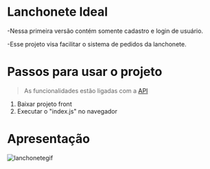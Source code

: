 # Lanchonete Ideal

-Nessa primeira versão contém somente cadastro e login de usuário.

-Esse projeto visa facilitar o sistema de pedidos da lanchonete.

# Passos para usar o projeto 
> As funcionalidades estão ligadas com a [API](https://github.com/Thaisrocha938/Back-end-Lanchonete)
1. Baixar projeto front
2. Executar o "index.js" no navegador

# Apresentação

![lanchonetegif](https://user-images.githubusercontent.com/62609822/117836591-1b976800-b24f-11eb-88e9-c83793c15069.gif)

